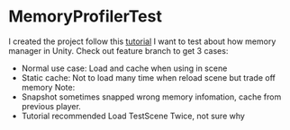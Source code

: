 # MemoryProfilerTest
I created the project follow this [tutorial](https://docs.unity3d.com/Packages/com.unity.memoryprofiler@0.1/manual/workflow-memory-leaks.html)
I want to test about how memory manager in Unity. 
Check out feature branch to get 3 cases:
- Normal use case: Load and cache when using in scene
- Static cache: Not to load many time when reload scene but trade off memory
Note: 
- Snapshot sometimes snapped wrong memory infomation, cache from previous player. 
- Tutorial recommended Load TestScene Twice, not sure why
